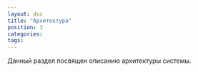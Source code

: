 ```yaml
---
layout: doc
title: "Архитектура"
position: 3
categories: 
tags: 
---
```


Данный раздел посвящен описанию архитектуры системы.

 



 

 

